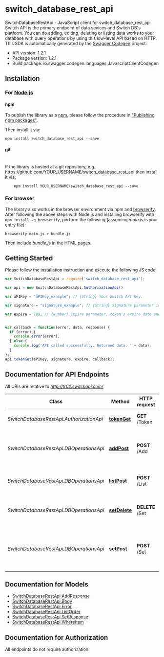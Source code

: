 # switch_database_rest_api

SwitchDatabaseRestApi - JavaScript client for switch_database_rest_api
Switch API is the primary endpoint of data sevices and Switch DB's platform. You can do adding, editing, deleting or listing data works to your database with query operations by using this low-level API based on HTTP.
This SDK is automatically generated by the [Swagger Codegen](https://github.com/swagger-api/swagger-codegen) project:

- API version: 1.2.1
- Package version: 1.2.1
- Build package: io.swagger.codegen.languages.JavascriptClientCodegen

## Installation

### For [Node.js](https://nodejs.org/)

#### npm

To publish the library as a [npm](https://www.npmjs.com/),
please follow the procedure in ["Publishing npm packages"](https://docs.npmjs.com/getting-started/publishing-npm-packages).

Then install it via:

```shell
npm install switch_database_rest_api --save
```

#### git
#
If the library is hosted at a git repository, e.g.
https://github.com/YOUR_USERNAME/switch_database_rest_api
then install it via:

```shell
    npm install YOUR_USERNAME/switch_database_rest_api --save
```

### For browser

The library also works in the browser environment via npm and [browserify](http://browserify.org/). After following
the above steps with Node.js and installing browserify with `npm install -g browserify`,
perform the following (assuming *main.js* is your entry file):

```shell
browserify main.js > bundle.js
```

Then include *bundle.js* in the HTML pages.

## Getting Started

Please follow the [installation](#installation) instruction and execute the following JS code:

```javascript
var SwitchDatabaseRestApi = require('switch_database_rest_api');

var api = new SwitchDatabaseRestApi.AuthorizationApi()

var aPIKey = "aPIKey_example"; // {String} Your Switch API Key.

var signature = "signature_example"; // {String} Signature parameter is generated as md5(APISecret + ExpireTimestamp) format.

var expire = 789; // {Number} Expire parameter, token's expire date and time information must be proper to ISO 8601 standarts and Unix Time format with msec information.


var callback = function(error, data, response) {
  if (error) {
    console.error(error);
  } else {
    console.log('API called successfully. Returned data: ' + data);
  }
};
api.tokenGet(aPIKey, signature, expire, callback);

```

## Documentation for API Endpoints

All URIs are relative to *http://tr02.switchapi.com/*

Class | Method | HTTP request | Description
------------ | ------------- | ------------- | -------------
*SwitchDatabaseRestApi.AuthorizationApi* | [**tokenGet**](docs/AuthorizationApi.md#tokenGet) | **GET** /Token | Generate Access Token
*SwitchDatabaseRestApi.DBOperationsApi* | [**addPost**](docs/DBOperationsApi.md#addPost) | **POST** /Add | Add is used for adding a data object to the list created at Switch DB.
*SwitchDatabaseRestApi.DBOperationsApi* | [**listPost**](docs/DBOperationsApi.md#listPost) | **POST** /List | It&#39;s used for listing a data added before.
*SwitchDatabaseRestApi.DBOperationsApi* | [**setDelete**](docs/DBOperationsApi.md#setDelete) | **DELETE** /Set | It&#39;s used for deleting a data added before at Switch DB.
*SwitchDatabaseRestApi.DBOperationsApi* | [**setPost**](docs/DBOperationsApi.md#setPost) | **POST** /Set | It&#39;s used for updating a data object that is already added to Switch DB.


## Documentation for Models

 - [SwitchDatabaseRestApi.AddResponse](docs/AddResponse.md)
 - [SwitchDatabaseRestApi.Body](docs/Body.md)
 - [SwitchDatabaseRestApi.Error](docs/Error.md)
 - [SwitchDatabaseRestApi.ListOrder](docs/ListOrder.md)
 - [SwitchDatabaseRestApi.SetResponse](docs/SetResponse.md)
 - [SwitchDatabaseRestApi.WhereItem](docs/WhereItem.md)


## Documentation for Authorization

 All endpoints do not require authorization.


